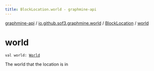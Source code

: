 ```yaml
---
title: BlockLocation.world - graphmine-api
---
```


[graphmine-api](../../index.html) / [io.github.sof3.graphmine.world](../index.html) / [BlockLocation](index.html) / [world](./world.html)

# world

`val world: `[`World`](../-world.html)

The world that the location is in

